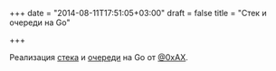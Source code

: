 +++
date = "2014-08-11T17:51:05+03:00"
draft = false
title = "Cтек и очереди на Go"

+++

<p>Реализация <a href="https://github.com/0xAX/go-algorithms/blob/master/collections/stack/stack.go">стека</a> и <a href="https://github.com/0xAX/go-algorithms/blob/master/collections/queue/queue.go">очереди</a> на Go от <a href="https://twitter.com/0xAX">@0xAX</a>.</p>

